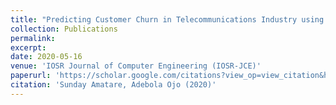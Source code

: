 ```yaml
---
title: "Predicting Customer Churn in Telecommunications Industry using Convolutional Neural Network Model"
collection: Publications
permalink: 
excerpt: 
date: 2020-05-16
venue: 'IOSR Journal of Computer Engineering (IOSR-JCE)'
paperurl: 'https://scholar.google.com/citations?view_op=view_citation&hl=en&user=MtfXe-4AAAAJ&citation_for_view=MtfXe-4AAAAJ:u5HHmVD_uO8C'
citation: 'Sunday Amatare, Adebola Ojo (2020)'
---
```

